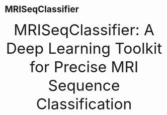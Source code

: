 # MRISeqClassifier
<div align='center'><font size='20'>MRISeqClassifier: A Deep Learning Toolkit for Precise MRI Sequence Classification</font></div>

